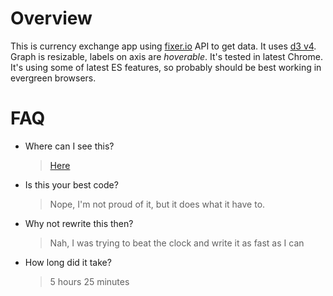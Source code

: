 Overview
========

This is currency exchange app using [fixer.io](http://fixer.io) API to get data.
It uses [d3 v4](https://github.com/d3/d3). Graph is resizable, labels on axis are *hoverable*.
It's tested in latest Chrome. It's using some of latest ES features, so probably should be best working in evergreen browsers.

FAQ
===

+ Where can I see this?
  > [Here](https://sudodoki.github.io/currency-exchange)

+ Is this your best code?
  > Nope, I'm not proud of it, but it does what it have to.

+ Why not rewrite this then?
  > Nah, I was trying to beat the clock and write it as fast as I can

+ How long did it take?
  > 5 hours 25 minutes
